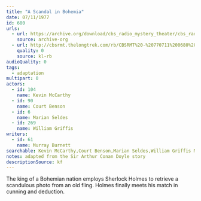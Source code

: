 ```yaml
---
title: "A Scandal in Bohemia"
date: 07/11/1977
id: 680
urls: 
  - url: https://archive.org/download/cbs_radio_mystery_theater/cbs_radio_mystery_theater-0651-0700.zip/cbs_radio_mystery_theater-0651-0700%2Fcbsrmt_0680_scandal_in_bohemia.mp3
    source: archive-org
  - url: http://cbsrmt.thelongtrek.com/rb/CBSRMT%20-%20770711%200680%20A%20Scandal%20In%20Bohemia_WLNH-FM_rb.mp3
    quality: 0
    source: kl-rb
audioQuality: 0
tags: 
  - adaptation
multipart: 0
actors:  
  - id: 104
    name: Kevin McCarthy  
  - id: 90
    name: Court Benson  
  - id: 6
    name: Marian Seldes  
  - id: 269
    name: William Griffis
writers:  
  - id: 61
    name: Murray Burnett
searchable: Kevin McCarthy,Court Benson,Marian Seldes,William Griffis Murray Burnett
notes: adapted from the Sir Arthur Conan Doyle story
descriptionSource: kf
---
```

The king of a Bohemian nation employs Sherlock Holmes to retrieve a scandulous photo from an old fling. Holmes finally meets his match in cunning and deduction.